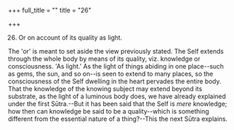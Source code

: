 +++
full_title = ""
title = "26"

+++




26. Or on account of its quality as light.

The 'or' is meant to set aside the view previously stated. The Self extends through the whole body by means of its quality, viz. knowledge or consciousness. 'As light.' As the light of things abiding in one place--such as gems, the sun, and so on--is seen to extend to many places, so the consciousness of the Self dwelling in the heart pervades the entire body. That the knowledge of the knowing subject may extend beyond its substrate, as the light of a luminous body does, we have already explained under the first Sūtra.--But it has been said that the Self is _mere_ knowledge; how then can knowledge be said to be a quality--which is something different from the essential nature of a thing?--This the next Sūtra explains.

